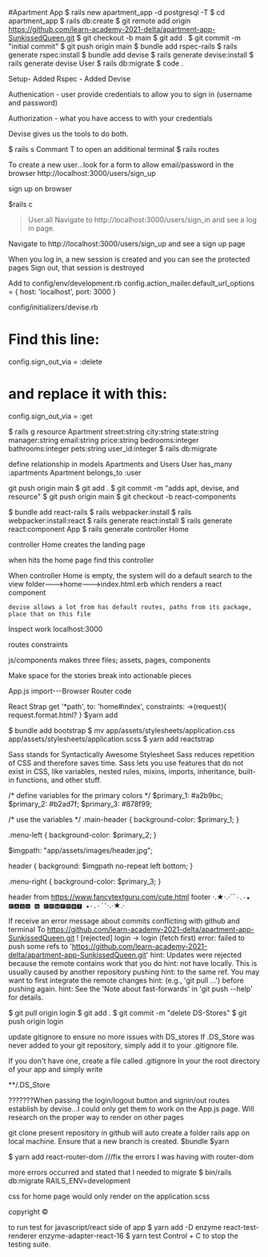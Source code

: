 #Apartment App
$ rails new apartment_app -d postgresql -T
$  cd apartment_app
$  rails db:create
$  git remote add origin https://github.com/learn-academy-2021-delta/apartment-app-SunkissedQueen.git
$  git checkout -b main
$  git add .
$  git commit -m "initial commit"
$  git push origin main
$  bundle add rspec-rails
$  rails generate rspec:install
$  bundle add devise
$  rails generate devise:install
$  rails generate devise User
$  rails db:migrate
$  code .

Setup- Added Rspec
    - Added Devise

Authenication - user provide credentials to allow you to sign in (username and password)

Authorization - what you have access to with your credentials

Devise gives us the tools to do both.

$ rails s
Commant T to open an additional terminal
$ rails routes

To create a new user...look for a form to allow email/password
in the browser
http://localhost:3000/users/sign_up

sign up on browser

$rails c
>User.all
Navigate to http://localhost:3000/users/sign_in and see a log in page.

Navigate to http://localhost:3000/users/sign_up and see a sign up page

When you log in, a new session is created and you can see the protected pages
Sign out, that session is destroyed

Add to config/env/development.rb
config.action_mailer.default_url_options = { host: 'localhost', port: 3000 }

config/initializers/devise.rb
# Find this line:
config.sign_out_via = :delete
# and replace it with this:
config.sign_out_via = :get

$ rails g resource Apartment street:string city:string state:string manager:string email:string price:string bedrooms:integer bathrooms:integer pets:string user_id:integer
$ rails db:migrate

define relationship in models
Apartments and Users
User has_many :apartments
Apartment belongs_to :user

git push origin main
$ git add .
$  git commit -m "adds apt, devise, and resource"
$  git push origin main
$  git checkout -b react-components

$ bundle add react-rails
$ rails webpacker:install
$ rails webpacker:install:react
$ rails generate react:install
$ rails generate react:component App
$ rails generate controller Home

controller Home creates the landing page

when hits the home page find this controller

When controller Home is empty, the system will do a default search to the view folder--->home--->index.html.erb  which renders a react component

    devise allows a lot from has default routes, paths from its package, place that on this file


Inspect work
localhost:3000

routes constraints

js/components
    makes three files; assets, pages, components

Make space for the stories
break into actionable pieces

App.js
import---Browser Router code

React Strap
get '*path', to: 'home#index', constraints: ->(request){ request.format.html? }
$yarn add 

$ bundle add bootstrap
$ mv app/assets/stylesheets/application.css app/assets/stylesheets/application.scss
$ yarn add reactstrap


Sass stands for Syntactically Awesome Stylesheet
Sass reduces repetition of CSS and therefore saves time. Sass lets you use features that do not exist in CSS, like variables, nested rules, mixins, imports, inheritance, built-in functions, and other stuff.

/* define variables for the primary colors */
$primary_1: #a2b9bc;
$primary_2: #b2ad7f;
$primary_3: #878f99;

/* use the variables */
.main-header {
  background-color: $primary_1;
}

.menu-left {
  background-color: $primary_2;
}


$imgpath: "app/assets/images/header.jpg";

header {
	background: $imgpath no-repeat left bottom;
}

.menu-right {
  background-color: $primary_3;
}

<div style={{ backgroundImage: "url(/img/header.jpg)", backgroundRepeat: 'no-repeat',
  width:'100%'}}>

  header from https://www.fancytextguru.com/cute.html
  footer ·.★·.·´¯`·.·★ 🅲🅰🆂🅷 🅽 🅲🅾🅼🅵🅾🆁🆃 ★·.·´¯`·.·★.·

  If receive an error message about commits conflicting with github and terminal
  To https://github.com/learn-academy-2021-delta/apartment-app-SunkissedQueen.git
 ! [rejected]        login -> login (fetch first)
error: failed to push some refs to 'https://github.com/learn-academy-2021-delta/apartment-app-SunkissedQueen.git'
hint: Updates were rejected because the remote contains work that you do
hint: not have locally. This is usually caused by another repository pushing
hint: to the same ref. You may want to first integrate the remote changes
hint: (e.g., 'git pull ...') before pushing again.
hint: See the 'Note about fast-forwards' in 'git push --help' for details.

$ git pull origin login
$ git add .
$ git commit -m "delete DS-Stores"
$ git push origin login

update gitignore to ensure no more issues with DS_stores
If .DS_Store was never added to your git repository, simply add it to your .gitignore file.

If you don't have one, create a file called
.gitignore
In your the root directory of your app and simply write

**/.DS_Store

???????When passing the login/logout button and signin/out routes establish by devise...I could only get them to work on the App.js page. Will research on the proper way to render on other pages

git clone present repository in github will auto create a folder rails app on local machine. Ensure that a new branch is created. $bundle $yarn

$  yarn add react-router-dom  ///fix the errors I was having with router-dom

more errors occurred and stated that I needed to migrate
$ bin/rails db:migrate RAILS_ENV=development

css for home page would only render on the application.scss

copyright  &copy;

to run test for javascript/react side of app
$ yarn add -D enzyme react-test-renderer enzyme-adapter-react-16
$ yarn test
Control + C to stop the testing suite.
